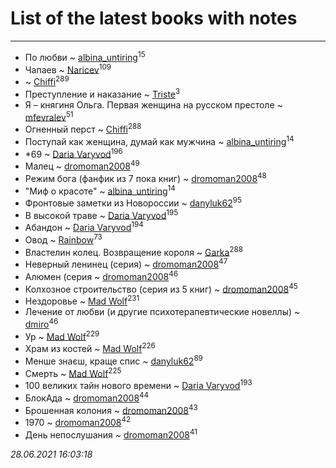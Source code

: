 # List of the latest books with notes
---

* По любви ~ [albina_untiring](users/257/2579695-vkontakte)<sup>15</sup>
* Чапаев ~ [Naricev](users/107/107090515204537133928-google)<sup>109</sup>
*  ~ [Chiffi](users/105/105831994080785626680-google)<sup>289</sup>
* Преступление и наказание ~ [Triste](users/517/5175580462988229760-mailru)<sup>3</sup>
* Я – княгиня Ольга. Первая женщина на русском престоле ~ [mfevralev](users/140/140966150-vkontakte)<sup>51</sup>
* Огненный перст ~ [Chiffi](users/105/105831994080785626680-google)<sup>288</sup>
* Поступай как женщина, думай как мужчина ~ [albina_untiring](users/257/2579695-vkontakte)<sup>14</sup>
* *69 ~ [Daria Varyvod](users/829/829893410524253-facebook)<sup>196</sup>
* Малец ~ [dromoman2008](users/444/44461886-yandex)<sup>49</sup>
* Режим бога (фанфик из 7 пока книг) ~ [dromoman2008](users/444/44461886-yandex)<sup>48</sup>
* "Миф о красоте" ~ [albina_untiring](users/257/2579695-vkontakte)<sup>14</sup>
* Фронтовые заметки из Новороссии ~ [danyluk62](users/374/374149854-vkontakte)<sup>95</sup>
* В высокой траве ~ [Daria Varyvod](users/829/829893410524253-facebook)<sup>195</sup>
* Абандон ~ [Daria Varyvod](users/829/829893410524253-facebook)<sup>194</sup>
* Овод ~ [Rainbow](users/109/109787328219839805802-google)<sup>73</sup>
* Властелин колец. Возвращение короля ~ [Garka](users/115/115753719718250012620-google)<sup>288</sup>
* Неверный ленинец (серия) ~ [dromoman2008](users/444/44461886-yandex)<sup>47</sup>
* Алюмен (серия ~ [dromoman2008](users/444/44461886-yandex)<sup>46</sup>
* Колхозное строительство (серия из 5 книг) ~ [dromoman2008](users/444/44461886-yandex)<sup>45</sup>
* Нездоровье ~ [Mad Wolf](users/947/94738840-vkontakte)<sup>231</sup>
* Лечение от любви (и другие психотерапевтические новеллы) ~ [dmiro](users/571/5714115-vkontakte)<sup>46</sup>
* Ур ~ [Mad Wolf](users/947/94738840-vkontakte)<sup>229</sup>
* Храм из костей ~ [Mad Wolf](users/947/94738840-vkontakte)<sup>226</sup>
* Менше знаєш, краще спис ~ [danyluk62](users/374/374149854-vkontakte)<sup>89</sup>
* Смерть ~ [Mad Wolf](users/947/94738840-vkontakte)<sup>225</sup>
* 100 великих тайн нового времени ~ [Daria Varyvod](users/829/829893410524253-facebook)<sup>193</sup>
* БлокАда ~ [dromoman2008](users/444/44461886-yandex)<sup>44</sup>
* Брошенная колония ~ [dromoman2008](users/444/44461886-yandex)<sup>43</sup>
* 1970 ~ [dromoman2008](users/444/44461886-yandex)<sup>42</sup>
* День непослушания ~ [dromoman2008](users/444/44461886-yandex)<sup>41</sup>


_28.06.2021 16:03:18_
